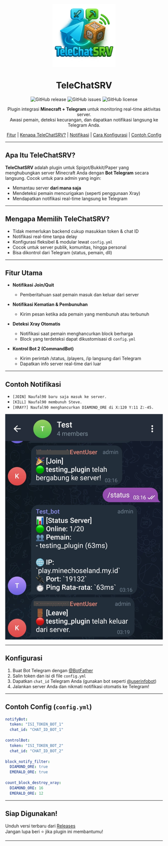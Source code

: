<p align="center">
  <img src=".github/assets/logo.PNG" alt="TeleChatSRV Logo" width="200"/>
</p>

<h1 align="center">TeleChatSRV</h1>

<p align="center">
  <img alt="GitHub release" src="https://img.shields.io/github/v/release/Naufal90/TeleChatSRV">
  <img alt="GitHub issues" src="https://img.shields.io/github/issues/Naufal90/TeleChatSRV">
  <img alt="GitHub license" src="https://img.shields.io/github/license/Naufal90/TeleChatSRV">
</p>

<p align="center">
  Plugin integrasi <strong>Minecraft + Telegram</strong> untuk monitoring real-time aktivitas server.<br/>
  Awasi pemain, deteksi kecurangan, dan dapatkan notifikasi langsung ke Telegram Anda.
</p>

<p align="center">
  <a href="#fitur-utama">Fitur</a>  |  
  <a href="#mengapa-memilih-telechatsrv">Kenapa TeleChatSRV?</a>  |  
  <a href="#contoh-notifikasi">Notifikasi</a>  |  
  <a href="#konfigurasi">Cara Konfigurasi</a>  |  
  <a href="#contoh-config">Contoh Config</a> 
</p>

---

## Apa Itu TeleChatSRV?

**TeleChatSRV** adalah plugin untuk Spigot/Bukkit/Paper yang menghubungkan server Minecraft Anda dengan **Bot Telegram** secara langsung. Cocok untuk para admin yang ingin:

- Memantau server **dari mana saja**
- Mendeteksi pemain mencurigakan (seperti penggunaan Xray)
- Mendapatkan notifikasi real-time langsung ke Telegram

---

## Mengapa Memilih TeleChatSRV?

- Tidak memerlukan backend cukup masukkan token & chat ID
- Notifikasi real-time tanpa delay
- Konfigurasi fleksibel & modular lewat `config.yml`
- Cocok untuk server publik, komunitas, hingga personal
- Bisa dikontrol dari Telegram (status, pemain, dll)

---

## Fitur Utama

- **Notifikasi Join/Quit**
  - Pemberitahuan saat pemain masuk dan keluar dari server

- **Notifikasi Kematian & Pembunuhan**
  - Kirim pesan ketika ada pemain yang membunuh atau terbunuh

- **Deteksi Xray Otomatis**
  - Notifikasi saat pemain menghancurkan block berharga
  - Block yang terdeteksi dapat dikustomisasi di `config.yml`

- **Kontrol Bot 2 (CommandBot)**
  - Kirim perintah /status, /players, /ip langsung dari Telegram
  - Dapatkan info server real-time dari luar

---

## Contoh Notifikasi

- `[JOIN] Naufal90 baru saja masuk ke server.`
- `[KILL] Naufal90 membunuh Steve.`
- `[XRAY?] Naufal90 menghancurkan DIAMOND_ORE di X:120 Y:11 Z:-45.`

![Contoh Notif](.github/assets/sample_notification.png)

---

## Konfigurasi

1. Buat Bot Telegram dengan [@BotFather](https://t.me/BotFather)
2. Salin token dan isi di file `config.yml`
3. Dapatkan `chat_id` Telegram Anda (gunakan bot seperti [@userinfobot](https://t.me/userinfobot))
4. Jalankan server Anda dan nikmati notifikasi otomatis ke Telegram!

---

## Contoh Config (`config.yml`)

```yaml
notifyBot:
  token: "ISI_TOKEN_BOT_1"
  chat_id: "CHAT_ID_BOT_1"

controlBot:
  token: "ISI_TOKEN_BOT_2"
  chat_id: "CHAT_ID_BOT_2"

block_notify_filter:
  DIAMOND_ORE: true
  EMERALD_ORE: true

count_block_destroy_xray:
  DIAMOND_ORE: 16
  EMERALD_ORE: 12
```

---

## Siap Digunakan!

Unduh versi terbaru dari [Releases](https://github.com/Naufal90/TeleChatSRV/releases)  
Jangan lupa beri ⭐ jika plugin ini membantumu!

---
